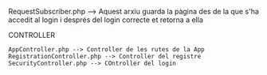 RequestSubscriber.php --> 
Aquest arxiu guarda la pàgina des de la que s'ha accedit al login i després del login correcte et retorna a ella

CONTROLLER

    AppController.php --> Controller de les rutes de la App
    RegistrationController.php --> Controller del registre
    SecurityController.php --> COntroller del login